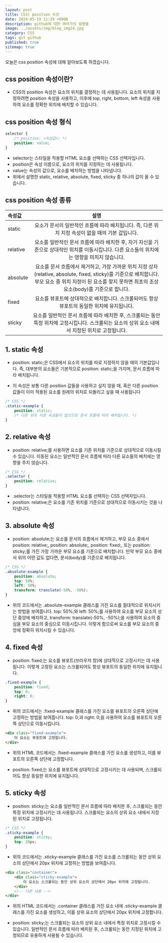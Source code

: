 ```yaml
---
layout: post
title: CSS) position 속성
date: 2024-05-19 11:29 +0900
description: github에 대한 여러가지 설명들
image: ../assets/img/blog_img24.jpg
category: CSS
tags: git github
published: true
sitemap: true
---
```

오늘은 css position 속성에 대해 알아보도록 하겠습니다.

## css position 속성이란?
- CSS의 position 속성은 요소의 위치를 결정하는 데 사용됩니다. 요소의 위치를 지정하려면 position 속성을 사용하고, 이후에 top, right, bottom, left 속성을 사용하여 요소를 정확한 위치에 배치할 수 있습니다.

## css position 속성 형식

````css
selector {
    /* position: <속성값>; */
    position: value;
}
````

- selector는 스타일을 적용할 HTML 요소를 선택하는 CSS 선택자입니다.
- position은 속성 이름으로, 요소의 위치를 지정하는 데 사용됩니다.
- value는 속성의 값으로, 요소를 배치하는 방법을 나타냅니다. 
- 위에서 설명한 static, relative, absolute, fixed, sticky 중 하나의 값이 올 수 있습니다.

## css position 속성 종류

속성값 | 설명   
:---|:---:   
static | 요소가 문서의 일반적인 흐름에 따라 배치됩니다. 즉, 다른 위치 지정 속성이 없을 때의 기본 값입니다.   
relative |	요소를 일반적인 문서 흐름에 따라 배치한 후, 자기 자신을 기준으로 상대적인 위치를 이동시킵니다. 다른 요소들의 위치에는 영향을 미치지 않습니다.   
absolute | 요소를 문서 흐름에서 제거하고, 가장 가까운 위치 지정 상자(relative, absolute, fixed, sticky)를 기준으로 배치합니다. 부모 요소 중 위치 지정이 된 요소를 찾지 못하면 최초의 조상 요소(body)를 기준으로 합니다.   
fixed | 요소를 뷰포트에 상대적으로 배치합니다. 스크롤되어도 항상 뷰포트의 동일한 위치에 유지됩니다.   
sticky | 요소를 일반적인 문서 흐름에 따라 배치한 후, 스크롤되는 동안 특정 위치에 고정시킵니다. 스크롤되는 요소의 상위 요소 내에서 지정된 위치로 고정됩니다.   
   
## 1. static 속성
- position: static;은 CSS에서 요소의 위치를 따로 지정하지 않을 때의 기본값입니다. 즉, 대부분의 요소들은 기본적으로 position: static;을 가지며, 문서 흐름에 따라 배치됩니다.

- 이 속성은 보통 다른 position 값들을 사용하고 싶지 않을 때, 혹은 다른 position 값들이 이미 적용된 요소를 원래의 위치로 되돌리고 싶을 때 사용됩니다

````css
/* CSS */
.static-example {
    position: static;
    /* 다른 위치 지정 속성들이 없으므로 문서 흐름에 따라 배치됩니다. */
}
````
   
## 2. relative 속성
- position: relative;를 사용하면 요소를 기존 위치를 기준으로 상대적으로 이동시킬 수 있습니다. 이동된 요소는 일반적인 문서 흐름에 따라 다른 요소들의 배치에는 영향을 주지 않습니다.

````css
/* CSS */
.selector {
    position: relative;
}
````

- .selector는 스타일을 적용할 HTML 요소를 선택하는 CSS 선택자입니다.
- position: relative;은 요소를 기존 위치를 기준으로 상대적으로 이동시키는 것을 나타냅니다.
   
## 3. absolute 속성
- position: absolute;는 요소를 문서의 흐름에서 제거하고, 부모 요소 중에서 position: relative;, position: absolute;, position: fixed;, 또는 position: sticky;를 가진 가장 가까운 부모 요소를 기준으로 배치합니다. 만약 부모 요소 중에서 위의 어떤 값도 없다면, 문서(body)를 기준으로 배치됩니다.

````css
/* CSS */
.absolute-example {
    position: absolute;
    top: 50%;
    left: 50%;
    transform: translate(-50%, -50%);
}
````

- 위의 코드에서는 .absolute-example 클래스를 가진 요소를 절대적으로 위치시키는 방법을 보여줍니다. top: 50%;와 left: 50%;를 사용하여 요소를 부모 요소의 상단 중앙에 배치하고, transform: translate(-50%, -50%);을 사용하여 요소의 중심을 부모 요소의 중심으로 이동시킵니다. 이렇게 함으로써 요소를 부모 요소의 중앙에 정확히 위치시킬 수 있습니다.
   
## 4. fixed 속성
- position: fixed;는 요소를 뷰포트(브라우저 창)에 상대적으로 고정시키는 데 사용됩니다. 이렇게 고정된 요소는 스크롤되어도 항상 뷰포트의 동일한 위치에 유지됩니다.

````css
.fixed-example {
    position: fixed;
    top: 0;
    right: 0;
}
````

- 위의 코드에서는 .fixed-example 클래스를 가진 요소를 뷰포트의 오른쪽 상단에 고정하는 방법을 보여줍니다. top: 0;과 right: 0;을 사용하여 요소를 뷰포트의 오른쪽 상단으로 이동시킵니다.

````html
<div class="fixed-example">
    이 요소는 뷰포트에 고정됩니다.
</div>
````

- 위의 HTML 코드에서는 .fixed-example 클래스를 가진 요소를 생성하고, 이를 뷰포트의 오른쪽 상단에 고정합니다.

- position: fixed;는 요소를 뷰포트에 상대적으로 고정시키는 데 사용되며, 스크롤되어도 항상 동일한 위치에 유지됩니다.
   
## 5. sticky 속성
- position: sticky;는 요소를 일반적인 문서 흐름에 따라 배치한 후, 스크롤되는 동안 특정 위치에 고정시키는 데 사용됩니다. 스크롤되는 요소의 상위 요소 내에서 지정된 위치로 고정됩니다.

````css
/* CSS */
.sticky-example {
    position: sticky;
    top: 20px;
}
````

- 위의 코드에서는 .sticky-example 클래스를 가진 요소를 스크롤되는 동안 상위 요소의 상단에서 20px 위치에 고정하는 방법을 보여줍니다.

````html
<div class="container">
    <div class="sticky-example">
        이 요소는 스크롤되는 동안 상위 요소의 상단에서 20px 위치에 고정됩니다.
    </div>
    <!-- 다른 내용 -->
</div>
````

- 위의 HTML 코드에서는 .container 클래스를 가진 요소 내에 .sticky-example 클래스를 가진 요소를 생성하고, 이를 상위 요소의 상단에서 20px 위치에 고정합니다.

- position: sticky;는 스크롤되는 요소의 상위 요소 내에서 특정 위치로 고정시킬 수 있습니다. 일반적인 문서 흐름에 따라 배치된 후, 스크롤되는 동안 지정된 위치에 고정되므로 유용하게 사용될 수 있습니다.
   